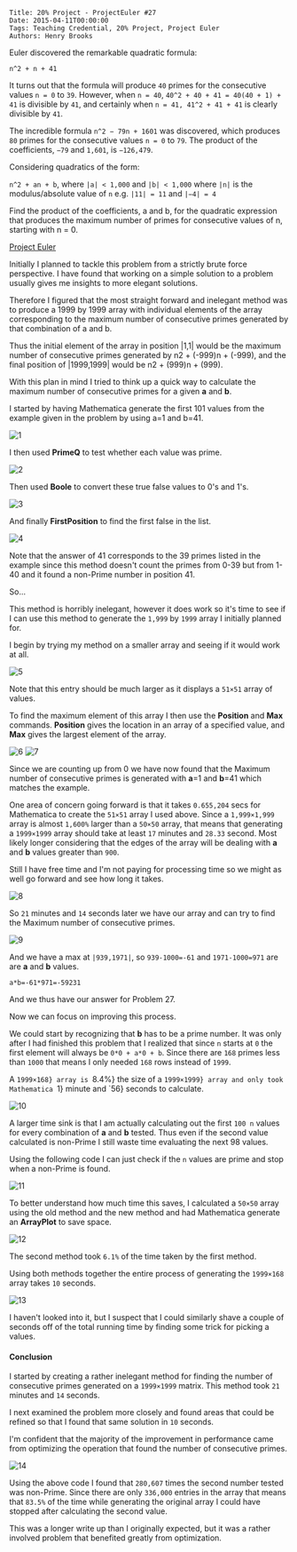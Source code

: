     Title: 20% Project - ProjectEuler #27
    Date: 2015-04-11T00:00:00
    Tags: Teaching Credential, 20% Project, Project Euler
    Authors: Henry Brooks

Euler discovered the remarkable quadratic formula:

`n^2 + n + 41`

<!-- more -->

It turns out that the formula will produce `40` primes for the consecutive values `n = 0` to `39`. However, when `n = 40`, `40^2 + 40 + 41 = 40(40 + 1) + 41` is divisible by `41`, and certainly when `n = 41, 41^2 + 41 + 41` is clearly divisible by `41`.

The incredible formula `n^2 − 79n + 1601` was discovered, which produces `80` primes for the consecutive values `n = 0` to `79`. The product of the coefficients, `−79` and `1,601`, is `−126,479`.

Considering quadratics of the form:

`n^2 + an + b`, where `|a| < 1,000` and `|b| < 1,000` where `|n|` is the modulus/absolute value of `n` e.g. `|11| = 11` and `|−4| = 4`

Find the product of the coefficients, a and b, for the quadratic expression that produces the maximum number of primes for consecutive values of n, starting with n = 0.

[Project Euler](https://projecteuler.net/problem=27)

Initially I planned to tackle this problem from a strictly brute force perspective. I have found that working on a simple solution to a problem usually gives me insights to more elegant solutions.

Therefore I figured that the most straight forward and inelegant method was to produce a 1999 by 1999 array with individual elements of the array corresponding to the maximum number of consecutive primes generated by that combination of a and b.

Thus the initial element of the array in position |1,1| would be the maximum number of consecutive primes generated by n2 + (-999)n + (-999), and the final position of |1999,1999| would be n2 + (999)n + (999).

With this plan in mind I tried to think up a quick way to calculate the maximum number of consecutive primes for a given **a** and **b**.

I started by having Mathematica generate the first 101 values from the example given in the problem by using a=1 and b=41.

![1](/img/ProjectEuler27a.png)

I then used **PrimeQ** to test whether each value was prime.

![2](/img/ProjectEuler27b.png)

Then used **Boole** to convert these true false values to 0's and 1's.

![3](/img/ProjectEuler27c.png)

And finally **FirstPosition** to find the first false in the list.

![4](/img/ProjectEuler27d.png)

Note that the answer of 41 corresponds to the 39 primes listed in the example since this method doesn't count the primes from 0-39 but from 1-40 and it found a non-Prime number in position 41.

So...

This method is horribly inelegant, however it does work so it's time to see if I can use this method to generate the `1,999` by `1999` array I initially planned for.

I begin by trying my method on a smaller array and seeing if it would work at all.

![5](/img/ProjectEuler27e.png)

Note that this entry should be much larger as it displays a `51×51` array of values.

To find the maximum element of this array I then use the **Position** and **Max** commands. **Position** gives the location in an array of a specified value, and **Max** gives the largest element of the array.

![6](/img/ProjectEuler27f.png)
![7](/img/ProjectEuler27g.png)

Since we are counting up from 0 we have now found that the Maximum number of consecutive primes is generated with **a**=1 and **b**=41 which matches the example.

One area of concern going forward is that it takes `0.655,204` secs for Mathematica to create the `51×51` array I used above. Since a `1,999×1,999` array is almost `1,600%` larger than a `50×50` array, that means that generating a `1999×1999` array should take at least `17` minutes and `28.33` second. Most likely longer considering that the edges of the array will be dealing with **a** and **b** values greater than `900`.

Still I have free time and I'm not paying for processing time so we might as well go forward and see how long it takes.

![8](/img/ProjectEuler27h.png)

So `21` minutes and `14` seconds later we have our array and can try to find the Maximum number of consecutive primes.

![9](/img/ProjectEuler27i.png)

And we have a max at `|939,1971|`, so `939-1000=-61` and `1971-1000=971` are are **a** and **b** values.

`a*b=-61*971=-59231`

And we thus have our answer for Problem 27.

Now we can focus on improving this process.

We could start by recognizing that **b** has to be a prime number. It was only after I had finished this problem that I realized that since `n` starts at `0` the first element will always be `0*0 + a*0 + b`. Since there are `168` primes less than `1000` that means I only needed `168` rows instead of `1999`.

A `1999×168} array is `8.4%} the size of a `1999×1999} array and only took Mathematica `1} minute and `56} seconds to calculate.

![10](/img/ProjectEuler27j.png)

A larger time sink is that I am actually calculating out the first `100 n` values for every combination of **a** and **b** tested. Thus even if the second value calculated is non-Prime I still waste time evaluating the next 98 values.

Using the following code I can just check if the `n` values are prime and stop when a non-Prime is found.

![11](/img/ProjectEuler27k.png)

To better understand how much time this saves, I calculated a `50×50` array using the old method and the new method and had Mathematica generate an **ArrayPlot** to save space.

![12](/img/ProjectEuler27l.png)

The second method took `6.1%` of the time taken by the first method.

Using both methods together the entire process of generating the `1999×168` array takes `10` seconds.

![13](/img/ProjectEuler27m.png)

I haven't looked into it, but I suspect that I could similarly shave a couple of seconds off of the total running time by finding some trick for picking a values.

#### Conclusion

I started by creating a rather inelegant method for finding the number of consecutive primes generated on a `1999×1999` matrix. This method took `21` minutes and `14` seconds.

I next examined the problem more closely and found areas that could be refined so that I found that same solution in `10` seconds.

I'm confident that the majority of the improvement in performance came from optimizing the operation that found the number of consecutive primes.

![14](/img/ProjectEuler27n.png)

Using the above code I found that `280,607` times the second number tested was non-Prime. Since there are only `336,000` entries in the array that means that `83.5%` of the time while generating the original array I could have stopped after calculating the second value.

This was a longer write up than I originally expected, but it was a rather involved problem that benefited greatly from optimization.

